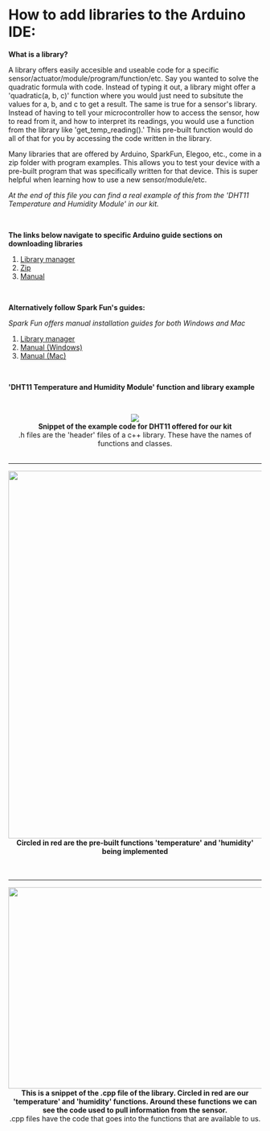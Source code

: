 # How to add libraries to the Arduino IDE:

**What is a library?**

A library offers easily accesible and useable code for a specific sensor/actuator/module/program/function/etc. Say you wanted to solve the quadratic formula with code. Instead of typing it out, a library might offer a 'quadratic(a, b, c)' function where you would just need to subsitute the values for a, b, and c to get a result. The same is true for a sensor's library. Instead of having to tell your microcontroller how to access the sensor, how to read from it, and how to interpret its readings, you would use a function from the library like 'get_temp_reading().' This pre-built function would do all of that for you by accessing the code written in the library.

Many libraries that are offered by Arduino, SparkFun, Elegoo, etc., come in a zip folder with program examples. This allows you to test your device with a pre-built program that was specifically written for that device. This is super helpful when learning how to use a new sensor/module/etc.

*At the end of this file you can find a real example of this from the 'DHT11 Temperature and Humidity Module' in our kit.*

<br>

**The links below navigate to specific Arduino guide sections on downloading libraries**

1. [Library manager](https://www.arduino.cc/en/Guide/Libraries#how-to-install-a-library)
2. [Zip](https://www.arduino.cc/en/Guide/Libraries#importing-a-zip-library)
3. [Manual](https://www.arduino.cc/en/Guide/Libraries#manual-installation)

<br> 

**Alternatively follow Spark Fun's guides:**

*Spark Fun offers manual installation guides for both Windows and Mac*

1. [Library manager](https://learn.sparkfun.com/tutorials/installing-an-arduino-library/all#using-the-arduino-library-manager)
2. [Manual (Windows)](https://learn.sparkfun.com/tutorials/installing-an-arduino-library/all#manually-installing-a-library---windows)
3. [Manual (Mac)](https://learn.sparkfun.com/tutorials/installing-an-arduino-library/all#manually-installing-a-library---mac)

<br>

**'DHT11 Temperature and Humidity Module' function and library example**

<br>
<p align="center"> 
  <img src="https://user-images.githubusercontent.com/52707386/123477631-2ca7f880-d5b3-11eb-9c71-dec15d85b794.jpg"> 
  <br>
   <b>Snippet of the example code for DHT11 offered for our kit</b><br> 
  .h files are  the 'header' files of a c++ library. These have the names of functions and classes.
   </br><br>
</p>

------

<p align="center"> 
  <img width="600" height="730" src="https://user-images.githubusercontent.com/52707386/123478546-70e7c880-d5b4-11eb-8feb-66db09438634.jpg"> 
  <br>
   <b>Circled in red are the pre-built functions 'temperature' and 'humidity' being implemented</b><br> 
   </br><br>
</p>

-------

<p align="center"> 
  <img width="600" height="400" src="https://user-images.githubusercontent.com/52707386/123477319-b86d5500-d5b2-11eb-9158-95fee1c02c01.jpg"> 
  <br>
   <b>This is a snippet of the .cpp file of the library. Circled in red are our 'temperature' and 'humidity' functions. Around these functions we can see the code used to pull information from the sensor. </b><br> 
   .cpp files have the code that goes into the functions that are available to us. 
   </br><br>
</p>

